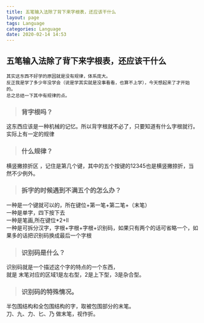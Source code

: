 ```yaml
---
title: 五笔输入法除了背下来字根表，还应该干什么
layout: page
tags: Language
categories: Language
date: 2020-02-14 14:53
---
```


## 五笔输入法除了背下来字根表，还应该干什么
```
其实这东西不好学的原因就是没有规律，体系庞大。
反正我是学了多少年没学会（说是学其实就是没事看看，也算不上学），今天想起来了才开始的。
总之总结一下其中有规律的点。
```
> ### 背字根吗？
这东西应该是一种机械的记忆。所以背字根就不必了，只要知道有什么字根就行。实际上有一定的规律

> ### 什么规律？
横竖撇捺折区 ，记住是第几个键，其中的五个按键的12345也是横竖撇捺折，当然不少例外。

> ### 拆字的时候遇到不满五个的怎么办？
一种是一个键就可以的，所在键位+第一笔+第二笔+（末笔）<br/>
一种是单字，四下按下去<br/>
一种是笔画,所在键位*2+ll<br/>
一种是可拆分汉字，字根+字根+字根+识别码，如果只有两个的话可省略一个，如果多的话把识别码换成最后一个字根<br/>

> ### 识别码是什么？
识别码就是一个描述这个字的特点的一个东西，<br/>
就是 末笔对应的区域1是左右型，2是上下型，3是杂合型。<br/>

> ### 识别码的特殊情况。
半包围结构和全包围结构的字，取被包围部分的末笔。<br/>
刀、九、力、匕、乃 做末笔，视作折。<br/>

> ### 
